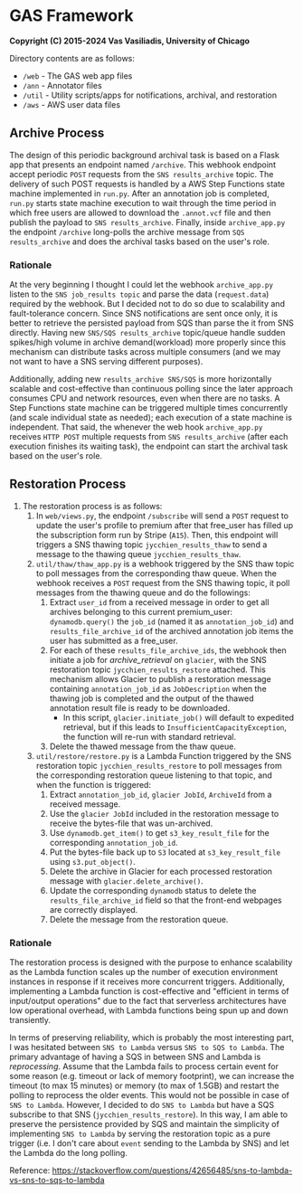 # GAS Framework
**Copyright (C) 2015-2024 Vas Vasiliadis, University of Chicago**

Directory contents are as follows:
* `/web` - The GAS web app files
* `/ann` - Annotator files
* `/util` - Utility scripts/apps for notifications, archival, and restoration
* `/aws` - AWS user data files

## Archive Process
The design of this periodic background archival task is based on a Flask app that presents an endpoint named `/archive`. This webhook endpoint accept periodic `POST` requests from the `SNS results_archive` topic. The delivery of such POST requests is handled by a AWS Step Functions state machine implemented in `run.py`. After an annotation job is completed, `run.py` starts state machine execution to wait through the time period in which free users are allowed to download the `.annot.vcf` file and then publish the payload to `SNS results_archive`. Finally, inside `archive_app.py` the endpoint `/archive` long-polls the archive message from `SQS results_archive` and does the archival tasks based on the user's role.

### Rationale
At the very beginning I thought I could let the webhook `archive_app.py` listen to the `SNS job_results topic` and parse the data (`request.data`) required by the webhook. But I decided not to do so due to scalability and fault-tolerance concern. Since SNS notifications are sent once only, it is better to retrieve the persisted payload from SQS than parse the it from SNS directly. Having new `SNS/SQS results_archive` topic/queue handle sudden spikes/high volume in archive demand(workload) more properly since this mechanism can distribute tasks across multiple consumers (and we may not want to have a SNS serving different purposes).

Additionally, adding new `results_archive SNS/SQS` is more horizontally scalable and cost-effective than continuous polling since the later approach consumes CPU and network resources, even when there are no tasks. A Step Functions state machine can be triggered multiple times concurrently (and scale individual state as needed); each execution of a state machine is independent. That said, the whenever the web hook `archive_app.py` receives `HTTP POST` multiple requests from `SNS results_archive` (after each execution finishes its waiting task), the endpoint can start the archival task based on the user's role.

## Restoration Process
1. The restoration process is as follows: 
    1. In `web/views.py`, the endpoint `/subscribe` will send a `POST` request to update the user's profile to premium after that free_user has filled up the subscription form run by Stripe (`A15`). Then, this endpoint will triggers a SNS thawing topic `jycchien_results_thaw` to send a message to the thawing queue `jycchien_results_thaw`. 
    2. `util/thaw/thaw_app.py` is a webhook triggered by the SNS thaw topic to poll messages from the corresponding thaw queue. When the webhook receives a `POST` request from the SNS thawing topic, it poll messages from the thawing queue and do the followings:
        1. Extract `user_id` from a received message in order to get all archives belonging to this current premium_user: `dynamodb.query()` the `job_id` (named it as `annotation_job_id`) and `results_file_archive_id` of the archived annotation job items the user has submitted as a free_user.
        2. For each of these `results_file_archive_ids`, the webhook then initiate a job for _archive_retrieval_ on `glacier`, with the SNS restoration topic `jycchien_results_restore` attached. This mechanism allows Glacier to publish a restoration message containing `annotation_job_id` as `JobDescription` when the thawing job is completed and the output of the thawed annotation result file is ready to be downloaded. 
            * In this script, `glacier.initiate_job()` will default to expedited retrieval, but if this leads to `InsufficientCapacityException`, the function will re-run with standard retrieval. 
        3. Delete the thawed message from the thaw queue. 
    3. `util/restore/restore.py` is a Lambda Function triggered by the SNS restoration topic `jycchien_results_restore` to poll messages from the corresponding restoration queue listening to that topic, and when the function is triggered: 
        1. Extract `annotation_job_id`, `glacier JobId`, `ArchiveId` from a received message.
        2. Use the `glacier JobId` included in the restoration message to receive the bytes-file that was un-archived. 
        3. Use `dynamodb.get_item()` to get `s3_key_result_file` for the corresponding `annotation_job_id`.
        4. Put the bytes-file back up to `S3` located at `s3_key_result_file` using `s3.put_object()`.
        5. Delete the archive in Glacier for each processed restoration message with `glacier.delete_archive()`.
        6. Update the corresponding `dynamodb` status to delete the `results_file_archive_id` field so that the front-end webpages are correctly displayed. 
        7. Delete the message from the restoration queue. 

### Rationale
The restoration process is designed with the purpose to enhance scalability as the Lambda function scales up the number of execution environment instances in response if it receives more concurrent triggers. Additionally, implementing a Lambda function is cost-effective and "efficient in terms of input/output operations" due to the fact that serverless architectures have low operational overhead, with Lambda functions being spun up and down transiently.

In terms of preserving reliability, which is probably the most interesting part, I was hesitated between `SNS to Lambda` versus `SNS to SQS to Lambda`. The primary advantage of having a SQS in between SNS and Lambda is _reprocessing_. Assume that the Lambda fails to process certain event for some reason (e.g. timeout or lack of memory footprint), we can increase the timeout (to max 15 minutes) or memory (to max of 1.5GB) and restart the polling to reprocess the older events. This would not be possible in case of `SNS to Lambda`. However, I decided to do `SNS to Lambda` but have a SQS subscribe to that SNS (`jycchien_results_restore`). In this way, I am able to preserve the persistence provided by SQS and maintain the simplicity of implementing `SNS to Lambda` by serving the restoration topic as a pure trigger (i.e. I don't care about `event` sending to the Lambda by SNS) and let the Lambda do the long polling.

Reference: https://stackoverflow.com/questions/42656485/sns-to-lambda-vs-sns-to-sqs-to-lambda